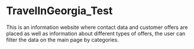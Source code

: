 # TravelInGeorgia_Test
This is an information website where contact data and customer offers are placed as well as information about different types of offers, the user can filter the data on the main page by categories.
